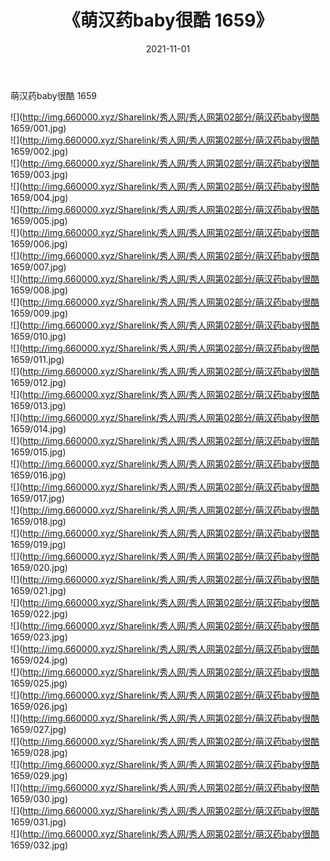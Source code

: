 ﻿---
layout: post
title:  《萌汉药baby很酷 1659》
date:   2021-11-01
img: http://img.660000.xyz/Sharelink/秀人网/秀人网第02部分/萌汉药baby很酷 1659/000.jpg
categories: [美女, 清纯, 唯美]
---

萌汉药baby很酷 1659

  ![](http://img.660000.xyz/Sharelink/秀人网/秀人网第02部分/萌汉药baby很酷 1659/001.jpg) <br> ![](http://img.660000.xyz/Sharelink/秀人网/秀人网第02部分/萌汉药baby很酷 1659/002.jpg) <br> ![](http://img.660000.xyz/Sharelink/秀人网/秀人网第02部分/萌汉药baby很酷 1659/003.jpg) <br> ![](http://img.660000.xyz/Sharelink/秀人网/秀人网第02部分/萌汉药baby很酷 1659/004.jpg) <br> ![](http://img.660000.xyz/Sharelink/秀人网/秀人网第02部分/萌汉药baby很酷 1659/005.jpg) <br> ![](http://img.660000.xyz/Sharelink/秀人网/秀人网第02部分/萌汉药baby很酷 1659/006.jpg) <br> ![](http://img.660000.xyz/Sharelink/秀人网/秀人网第02部分/萌汉药baby很酷 1659/007.jpg) <br> ![](http://img.660000.xyz/Sharelink/秀人网/秀人网第02部分/萌汉药baby很酷 1659/008.jpg) <br> ![](http://img.660000.xyz/Sharelink/秀人网/秀人网第02部分/萌汉药baby很酷 1659/009.jpg) <br> ![](http://img.660000.xyz/Sharelink/秀人网/秀人网第02部分/萌汉药baby很酷 1659/010.jpg) <br> ![](http://img.660000.xyz/Sharelink/秀人网/秀人网第02部分/萌汉药baby很酷 1659/011.jpg) <br> ![](http://img.660000.xyz/Sharelink/秀人网/秀人网第02部分/萌汉药baby很酷 1659/012.jpg) <br> ![](http://img.660000.xyz/Sharelink/秀人网/秀人网第02部分/萌汉药baby很酷 1659/013.jpg) <br> ![](http://img.660000.xyz/Sharelink/秀人网/秀人网第02部分/萌汉药baby很酷 1659/014.jpg) <br> ![](http://img.660000.xyz/Sharelink/秀人网/秀人网第02部分/萌汉药baby很酷 1659/015.jpg) <br> ![](http://img.660000.xyz/Sharelink/秀人网/秀人网第02部分/萌汉药baby很酷 1659/016.jpg) <br> ![](http://img.660000.xyz/Sharelink/秀人网/秀人网第02部分/萌汉药baby很酷 1659/017.jpg) <br> ![](http://img.660000.xyz/Sharelink/秀人网/秀人网第02部分/萌汉药baby很酷 1659/018.jpg) <br> ![](http://img.660000.xyz/Sharelink/秀人网/秀人网第02部分/萌汉药baby很酷 1659/019.jpg) <br> ![](http://img.660000.xyz/Sharelink/秀人网/秀人网第02部分/萌汉药baby很酷 1659/020.jpg) <br> ![](http://img.660000.xyz/Sharelink/秀人网/秀人网第02部分/萌汉药baby很酷 1659/021.jpg) <br> ![](http://img.660000.xyz/Sharelink/秀人网/秀人网第02部分/萌汉药baby很酷 1659/022.jpg) <br> ![](http://img.660000.xyz/Sharelink/秀人网/秀人网第02部分/萌汉药baby很酷 1659/023.jpg) <br> ![](http://img.660000.xyz/Sharelink/秀人网/秀人网第02部分/萌汉药baby很酷 1659/024.jpg) <br> ![](http://img.660000.xyz/Sharelink/秀人网/秀人网第02部分/萌汉药baby很酷 1659/025.jpg) <br> ![](http://img.660000.xyz/Sharelink/秀人网/秀人网第02部分/萌汉药baby很酷 1659/026.jpg) <br> ![](http://img.660000.xyz/Sharelink/秀人网/秀人网第02部分/萌汉药baby很酷 1659/027.jpg) <br> ![](http://img.660000.xyz/Sharelink/秀人网/秀人网第02部分/萌汉药baby很酷 1659/028.jpg) <br> ![](http://img.660000.xyz/Sharelink/秀人网/秀人网第02部分/萌汉药baby很酷 1659/029.jpg) <br> ![](http://img.660000.xyz/Sharelink/秀人网/秀人网第02部分/萌汉药baby很酷 1659/030.jpg) <br> ![](http://img.660000.xyz/Sharelink/秀人网/秀人网第02部分/萌汉药baby很酷 1659/031.jpg) <br> ![](http://img.660000.xyz/Sharelink/秀人网/秀人网第02部分/萌汉药baby很酷 1659/032.jpg) <br>